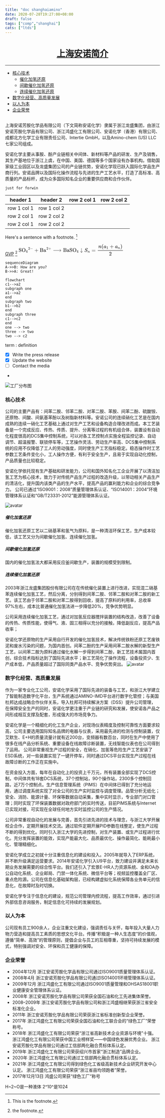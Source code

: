 ```yaml
---
title: "doc shanghaiamino"
date: 2020-07-28T19:27:08+08:00
draft: false
tags: ["comp","shanghai"]
cats: ["ltds"]
---
```


# <center>[上海安诺简介](https://www.amino-chem.cn/)</center>
-------------------------------------------------------


+ [核心技术](#核心技术)
    + [催化加氢还原](#催化加氢还原)
    + [间歇催化加氢还原](#间歇催化加氢还原)
    + [连续催化加氢还原](#连续催化加氢还原)
+ [数字化经营、高质量发展](#数字化经营高质量发展)
+ [以人为本](#以人为本)
+ [企业荣誉](#企业荣誉)




<div class="mxgraph" style="max-width:100%;border:1px solid transparent;" data-mxgraph="{&quot;highlight&quot;:&quot;#0000ff&quot;,&quot;nav&quot;:true,&quot;resize&quot;:true,&quot;toolbar&quot;:&quot;zoom layers tags lightbox&quot;,&quot;edit&quot;:&quot;_blank&quot;,&quot;xml&quot;:&quot;&lt;mxfile host=\&quot;adu8.top\&quot; modified=\&quot;2024-04-13T04:37:24.712Z\&quot; agent=\&quot;Mozilla/5.0 (Windows NT 10.0; Win64; x64) AppleWebKit/537.36 (KHTML, like Gecko) Chrome/123.0.0.0 Safari/537.36 Edg/123.0.0.0\&quot; etag=\&quot;Mjp1ylgfnlDk46szKWmS\&quot; version=\&quot;22.1.7\&quot;&gt;\n  &lt;diagram name=\&quot;Page-1\&quot; id=\&quot;OMJg_7pO8rR-NUq70MtP\&quot;&gt;\n    &lt;mxGraphModel dx=\&quot;1426\&quot; dy=\&quot;769\&quot; grid=\&quot;1\&quot; gridSize=\&quot;10\&quot; guides=\&quot;1\&quot; tooltips=\&quot;1\&quot; connect=\&quot;1\&quot; arrows=\&quot;1\&quot; fold=\&quot;1\&quot; page=\&quot;1\&quot; pageScale=\&quot;1\&quot; pageWidth=\&quot;827\&quot; pageHeight=\&quot;1169\&quot; math=\&quot;0\&quot; shadow=\&quot;0\&quot;&gt;\n      &lt;root&gt;\n        &lt;mxCell id=\&quot;0\&quot; /&gt;\n        &lt;mxCell id=\&quot;1\&quot; parent=\&quot;0\&quot; /&gt;\n        &lt;mxCell id=\&quot;zV07HPnr2qAXRTzS2Zqh-1\&quot; value=\&quot;\&quot; style=\&quot;ellipse;whiteSpace=wrap;html=1;\&quot; vertex=\&quot;1\&quot; parent=\&quot;1\&quot;&gt;\n          &lt;mxGeometry x=\&quot;350\&quot; y=\&quot;360\&quot; width=\&quot;120\&quot; height=\&quot;80\&quot; as=\&quot;geometry\&quot; /&gt;\n        &lt;/mxCell&gt;\n        &lt;mxCell id=\&quot;zV07HPnr2qAXRTzS2Zqh-2\&quot; value=\&quot;Horizontal Tree Layout\&quot; style=\&quot;swimlane;startSize=20;horizontal=0;childLayout=treeLayout;horizontalTree=1;resizable=0;containerType=tree;fontSize=12;\&quot; vertex=\&quot;1\&quot; parent=\&quot;1\&quot;&gt;\n          &lt;mxGeometry x=\&quot;270\&quot; y=\&quot;170\&quot; width=\&quot;310\&quot; height=\&quot;160\&quot; as=\&quot;geometry\&quot; /&gt;\n        &lt;/mxCell&gt;\n        &lt;mxCell id=\&quot;zV07HPnr2qAXRTzS2Zqh-3\&quot; value=\&quot;Root\&quot; style=\&quot;whiteSpace=wrap;html=1;\&quot; vertex=\&quot;1\&quot; parent=\&quot;zV07HPnr2qAXRTzS2Zqh-2\&quot;&gt;\n          &lt;mxGeometry x=\&quot;40\&quot; y=\&quot;60\&quot; width=\&quot;100\&quot; height=\&quot;40\&quot; as=\&quot;geometry\&quot; /&gt;\n        &lt;/mxCell&gt;\n        &lt;mxCell id=\&quot;zV07HPnr2qAXRTzS2Zqh-4\&quot; value=\&quot;Child 1\&quot; style=\&quot;whiteSpace=wrap;html=1;\&quot; vertex=\&quot;1\&quot; parent=\&quot;zV07HPnr2qAXRTzS2Zqh-2\&quot;&gt;\n          &lt;mxGeometry x=\&quot;190\&quot; y=\&quot;20\&quot; width=\&quot;100\&quot; height=\&quot;40\&quot; as=\&quot;geometry\&quot; /&gt;\n        &lt;/mxCell&gt;\n        &lt;mxCell id=\&quot;zV07HPnr2qAXRTzS2Zqh-5\&quot; value=\&quot;\&quot; style=\&quot;edgeStyle=elbowEdgeStyle;elbow=vertical;html=1;rounded=1;curved=0;sourcePerimeterSpacing=0;targetPerimeterSpacing=0;startSize=6;endSize=6;\&quot; edge=\&quot;1\&quot; parent=\&quot;zV07HPnr2qAXRTzS2Zqh-2\&quot; source=\&quot;zV07HPnr2qAXRTzS2Zqh-3\&quot; target=\&quot;zV07HPnr2qAXRTzS2Zqh-4\&quot;&gt;\n          &lt;mxGeometry relative=\&quot;1\&quot; as=\&quot;geometry\&quot; /&gt;\n        &lt;/mxCell&gt;\n        &lt;mxCell id=\&quot;zV07HPnr2qAXRTzS2Zqh-6\&quot; value=\&quot;Child 2\&quot; style=\&quot;whiteSpace=wrap;html=1;\&quot; vertex=\&quot;1\&quot; parent=\&quot;zV07HPnr2qAXRTzS2Zqh-2\&quot;&gt;\n          &lt;mxGeometry x=\&quot;190\&quot; y=\&quot;100\&quot; width=\&quot;100\&quot; height=\&quot;40\&quot; as=\&quot;geometry\&quot; /&gt;\n        &lt;/mxCell&gt;\n        &lt;mxCell id=\&quot;zV07HPnr2qAXRTzS2Zqh-7\&quot; value=\&quot;\&quot; style=\&quot;edgeStyle=elbowEdgeStyle;elbow=vertical;html=1;rounded=1;curved=0;sourcePerimeterSpacing=0;targetPerimeterSpacing=0;startSize=6;endSize=6;\&quot; edge=\&quot;1\&quot; parent=\&quot;zV07HPnr2qAXRTzS2Zqh-2\&quot; source=\&quot;zV07HPnr2qAXRTzS2Zqh-3\&quot; target=\&quot;zV07HPnr2qAXRTzS2Zqh-6\&quot;&gt;\n          &lt;mxGeometry relative=\&quot;1\&quot; as=\&quot;geometry\&quot; /&gt;\n        &lt;/mxCell&gt;\n      &lt;/root&gt;\n    &lt;/mxGraphModel&gt;\n  &lt;/diagram&gt;\n&lt;/mxfile&gt;\n&quot;}"></div>
<script type="text/javascript" src="https://viewer.diagrams.net/js/viewer-static.min.js"></script>




上海安诺芳胺化学品有限公司（下文简称安诺化学）隶属于浙江龙盛集团，由浙江安诺芳胺化学品有限公司、浙江鸿盛化工有限公司、安诺化学（香港）有限公司、成都北方化学工业有限责任公司、Intertie GmbH，以及Amino-chem (US) LLC七家公司组成。

安诺化学主要从事胺、酚产业链相关中间体、新材料等产品的研发、生产及销售，其生产基地位于浙江上虞，在中国、美国、德国等多个国家设有办事机构。借助国家级工业园区以及龙盛集团公司的产业链优势，安诺化学现已跃入国际化学品生产商行列。安诺品牌以及国际化操作流程与先进的生产工艺水平，打造了高标准、高质量的产品标杆，成为众多国际知名企业的重要供应商和合作伙伴。

`just for forwin`

| header 1    | header 2    | row 2 col 1 | row 2 col 2 |
| ----------- | ----------- | ----------- | ----------- |
| row 1 col 1 | row 1 col 2 |
| row 2 col 1 | row 2 col 2 |
| row 2 col 1 | row 2 col 2 |


Here's a sentence with a footnote. [^1]


[GVP](https://gitee.com/gvp "test") [^2]
<svg xmlns="http://www.w3.org/2000/svg" width="44.727ex" height="4.855ex" viewBox="0 -1460 19769.5 2146" xmlns:xlink="http://www.w3.org/1999/xlink" aria-hidden="true" style=""><defs><path id="MJX-4-TEX-N-53" d="M55 507Q55 590 112 647T243 704H257Q342 704 405 641L426 672Q431 679 436 687T446 700L449 704Q450 704 453 704T459 705H463Q466 705 472 699V462L466 456H448Q437 456 435 459T430 479Q413 605 329 646Q292 662 254 662Q201 662 168 626T135 542Q135 508 152 480T200 435Q210 431 286 412T370 389Q427 367 463 314T500 191Q500 110 448 45T301 -21Q245 -21 201 -4T140 27L122 41Q118 36 107 21T87 -7T78 -21Q76 -22 68 -22H64Q61 -22 55 -16V101Q55 220 56 222Q58 227 76 227H89Q95 221 95 214Q95 182 105 151T139 90T205 42T305 24Q352 24 386 62T420 155Q420 198 398 233T340 281Q284 295 266 300Q261 301 239 306T206 314T174 325T141 343T112 367T85 402Q55 451 55 507Z"></path><path id="MJX-4-TEX-N-4F" d="M56 340Q56 423 86 494T164 610T270 680T388 705Q521 705 621 601T722 341Q722 260 693 191T617 75T510 4T388 -22T267 3T160 74T85 189T56 340ZM467 647Q426 665 388 665Q360 665 331 654T269 620T213 549T179 439Q174 411 174 354Q174 144 277 61Q327 20 385 20H389H391Q474 20 537 99Q603 188 603 354Q603 411 598 439Q577 592 467 647Z"></path><path id="MJX-4-TEX-N-34" d="M462 0Q444 3 333 3Q217 3 199 0H190V46H221Q241 46 248 46T265 48T279 53T286 61Q287 63 287 115V165H28V211L179 442Q332 674 334 675Q336 677 355 677H373L379 671V211H471V165H379V114Q379 73 379 66T385 54Q393 47 442 46H471V0H462ZM293 211V545L74 212L183 211H293Z"></path><path id="MJX-4-TEX-N-32" d="M109 429Q82 429 66 447T50 491Q50 562 103 614T235 666Q326 666 387 610T449 465Q449 422 429 383T381 315T301 241Q265 210 201 149L142 93L218 92Q375 92 385 97Q392 99 409 186V189H449V186Q448 183 436 95T421 3V0H50V19V31Q50 38 56 46T86 81Q115 113 136 137Q145 147 170 174T204 211T233 244T261 278T284 308T305 340T320 369T333 401T340 431T343 464Q343 527 309 573T212 619Q179 619 154 602T119 569T109 550Q109 549 114 549Q132 549 151 535T170 489Q170 464 154 447T109 429Z"></path><path id="MJX-4-TEX-N-2212" d="M84 237T84 250T98 270H679Q694 262 694 250T679 230H98Q84 237 84 250Z"></path><path id="MJX-4-TEX-N-2B" d="M56 237T56 250T70 270H369V420L370 570Q380 583 389 583Q402 583 409 568V270H707Q722 262 722 250T707 230H409V-68Q401 -82 391 -82H389H387Q375 -82 369 -68V230H70Q56 237 56 250Z"></path><path id="MJX-4-TEX-N-42" d="M131 622Q124 629 120 631T104 634T61 637H28V683H229H267H346Q423 683 459 678T531 651Q574 627 599 590T624 512Q624 461 583 419T476 360L466 357Q539 348 595 302T651 187Q651 119 600 67T469 3Q456 1 242 0H28V46H61Q103 47 112 49T131 61V622ZM511 513Q511 560 485 594T416 636Q415 636 403 636T371 636T333 637Q266 637 251 636T232 628Q229 624 229 499V374H312L396 375L406 377Q410 378 417 380T442 393T474 417T499 456T511 513ZM537 188Q537 239 509 282T430 336L329 337H229V200V116Q229 57 234 52Q240 47 334 47H383Q425 47 443 53Q486 67 511 104T537 188Z"></path><path id="MJX-4-TEX-N-61" d="M137 305T115 305T78 320T63 359Q63 394 97 421T218 448Q291 448 336 416T396 340Q401 326 401 309T402 194V124Q402 76 407 58T428 40Q443 40 448 56T453 109V145H493V106Q492 66 490 59Q481 29 455 12T400 -6T353 12T329 54V58L327 55Q325 52 322 49T314 40T302 29T287 17T269 6T247 -2T221 -8T190 -11Q130 -11 82 20T34 107Q34 128 41 147T68 188T116 225T194 253T304 268H318V290Q318 324 312 340Q290 411 215 411Q197 411 181 410T156 406T148 403Q170 388 170 359Q170 334 154 320ZM126 106Q126 75 150 51T209 26Q247 26 276 49T315 109Q317 116 318 175Q318 233 317 233Q309 233 296 232T251 223T193 203T147 166T126 106Z"></path><path id="MJX-4-TEX-N-27F6" d="M84 237T84 250T98 270H1444Q1328 357 1301 493Q1301 494 1301 496T1300 499Q1300 511 1317 511H1320Q1329 511 1332 510T1338 506T1341 497T1344 481T1352 456Q1374 389 1425 336T1544 261Q1553 258 1553 250Q1553 244 1548 241T1524 231T1486 212Q1445 186 1415 152T1370 85T1349 35T1341 4Q1339 -6 1336 -8T1320 -11Q1300 -11 1300 0Q1300 7 1305 25Q1337 151 1444 230H98Q84 237 84 250Z"></path><path id="MJX-4-TEX-N-2193" d="M473 86Q483 86 483 67Q483 63 483 61T483 56T481 53T480 50T478 48T474 47T470 46T464 44Q428 35 391 14T316 -55T264 -168Q264 -170 263 -173T262 -180T261 -184Q259 -194 251 -194Q242 -194 238 -176T221 -121T180 -49Q169 -34 155 -21T125 2T95 20T67 33T44 42T27 47L21 49Q17 53 17 67Q17 87 28 87Q33 87 42 84Q158 52 223 -45L230 -55V312Q230 391 230 482T229 591Q229 662 231 676T243 693Q244 694 251 694Q264 692 270 679V-55L277 -45Q307 1 353 33T430 76T473 86Z"></path><path id="MJX-4-TEX-I-1D446" d="M308 24Q367 24 416 76T466 197Q466 260 414 284Q308 311 278 321T236 341Q176 383 176 462Q176 523 208 573T273 648Q302 673 343 688T407 704H418H425Q521 704 564 640Q565 640 577 653T603 682T623 704Q624 704 627 704T632 705Q645 705 645 698T617 577T585 459T569 456Q549 456 549 465Q549 471 550 475Q550 478 551 494T553 520Q553 554 544 579T526 616T501 641Q465 662 419 662Q362 662 313 616T263 510Q263 480 278 458T319 427Q323 425 389 408T456 390Q490 379 522 342T554 242Q554 216 546 186Q541 164 528 137T492 78T426 18T332 -20Q320 -22 298 -22Q199 -22 144 33L134 44L106 13Q83 -14 78 -18T65 -22Q52 -22 52 -14Q52 -11 110 221Q112 227 130 227H143Q149 221 149 216Q149 214 148 207T144 186T142 153Q144 114 160 87T203 47T255 29T308 24Z"></path><path id="MJX-4-TEX-I-1D45B" d="M21 287Q22 293 24 303T36 341T56 388T89 425T135 442Q171 442 195 424T225 390T231 369Q231 367 232 367L243 378Q304 442 382 442Q436 442 469 415T503 336T465 179T427 52Q427 26 444 26Q450 26 453 27Q482 32 505 65T540 145Q542 153 560 153Q580 153 580 145Q580 144 576 130Q568 101 554 73T508 17T439 -10Q392 -10 371 17T350 73Q350 92 386 193T423 345Q423 404 379 404H374Q288 404 229 303L222 291L189 157Q156 26 151 16Q138 -11 108 -11Q95 -11 87 -5T76 7T74 17Q74 30 112 180T152 343Q153 348 153 366Q153 405 129 405Q91 405 66 305Q60 285 60 284Q58 278 41 278H27Q21 284 21 287Z"></path><path id="MJX-4-TEX-N-3D" d="M56 347Q56 360 70 367H707Q722 359 722 347Q722 336 708 328L390 327H72Q56 332 56 347ZM56 153Q56 168 72 173H708Q722 163 722 153Q722 140 707 133H70Q56 140 56 153Z"></path><path id="MJX-4-TEX-N-28" d="M94 250Q94 319 104 381T127 488T164 576T202 643T244 695T277 729T302 750H315H319Q333 750 333 741Q333 738 316 720T275 667T226 581T184 443T167 250T184 58T225 -81T274 -167T316 -220T333 -241Q333 -250 318 -250H315H302L274 -226Q180 -141 137 -14T94 250Z"></path><path id="MJX-4-TEX-I-1D44E" d="M33 157Q33 258 109 349T280 441Q331 441 370 392Q386 422 416 422Q429 422 439 414T449 394Q449 381 412 234T374 68Q374 43 381 35T402 26Q411 27 422 35Q443 55 463 131Q469 151 473 152Q475 153 483 153H487Q506 153 506 144Q506 138 501 117T481 63T449 13Q436 0 417 -8Q409 -10 393 -10Q359 -10 336 5T306 36L300 51Q299 52 296 50Q294 48 292 46Q233 -10 172 -10Q117 -10 75 30T33 157ZM351 328Q351 334 346 350T323 385T277 405Q242 405 210 374T160 293Q131 214 119 129Q119 126 119 118T118 106Q118 61 136 44T179 26Q217 26 254 59T298 110Q300 114 325 217T351 328Z"></path><path id="MJX-4-TEX-N-31" d="M213 578L200 573Q186 568 160 563T102 556H83V602H102Q149 604 189 617T245 641T273 663Q275 666 285 666Q294 666 302 660V361L303 61Q310 54 315 52T339 48T401 46H427V0H416Q395 3 257 3Q121 3 100 0H88V46H114Q136 46 152 46T177 47T193 50T201 52T207 57T213 61V578Z"></path><path id="MJX-4-TEX-N-29" d="M60 749L64 750Q69 750 74 750H86L114 726Q208 641 251 514T294 250Q294 182 284 119T261 12T224 -76T186 -143T145 -194T113 -227T90 -246Q87 -249 86 -250H74Q66 -250 63 -250T58 -247T55 -238Q56 -237 66 -225Q221 -64 221 250T66 725Q56 737 55 738Q55 746 60 749Z"></path></defs><g stroke="currentColor" fill="currentColor" stroke-width="0" transform="matrix(1 0 0 -1 0 0)"><g data-mml-node="math"><g data-mml-node="TeXAtom" data-mjx-texclass="ORD"><g data-mml-node="TeXAtom" data-mjx-texclass="ORD"><g data-mml-node="mi"><use xlink:href="#MJX-4-TEX-N-53"></use></g><g data-mml-node="mi" transform="translate(556, 0)"><use xlink:href="#MJX-4-TEX-N-4F"></use></g></g><g data-mml-node="msub" transform="translate(1334, 0)"><g data-mml-node="TeXAtom" data-mjx-texclass="ORD"><g data-mml-node="TeXAtom" data-mjx-texclass="ORD"><g data-mml-node="mpadded"><g data-mml-node="mphantom"></g></g></g></g><g data-mml-node="TeXAtom" transform="translate(0, -150) scale(0.707)" data-mjx-texclass="ORD"><g data-mml-node="TeXAtom" data-mjx-texclass="ORD"><g data-mml-node="mpadded"><g data-mml-node="mn"><use xlink:href="#MJX-4-TEX-N-34"></use></g></g></g></g></g><g data-mml-node="msup" transform="translate(1737.6, 0)"><g data-mml-node="TeXAtom" data-mjx-texclass="ORD"><g data-mml-node="TeXAtom" data-mjx-texclass="ORD"><g data-mml-node="mpadded"><g data-mml-node="mphantom"></g></g></g></g><g data-mml-node="TeXAtom" transform="translate(51.2, 413) scale(0.707)" data-mjx-texclass="ORD"><g data-mml-node="mn"><use xlink:href="#MJX-4-TEX-N-32"></use></g><g data-mml-node="mo" transform="translate(500, 0)"><use xlink:href="#MJX-4-TEX-N-2212"></use></g></g></g><g data-mml-node="TeXAtom" data-mjx-texclass="ORD" transform="translate(2742.4, 0)"></g><g data-mml-node="mo" transform="translate(2964.7, 0)"><use xlink:href="#MJX-4-TEX-N-2B"></use></g><g data-mml-node="TeXAtom" data-mjx-texclass="ORD" transform="translate(3964.9, 0)"></g><g data-mml-node="TeXAtom" data-mjx-texclass="ORD" transform="translate(3964.9, 0)"><g data-mml-node="mi"><use xlink:href="#MJX-4-TEX-N-42"></use></g><g data-mml-node="mi" transform="translate(708, 0)"><use xlink:href="#MJX-4-TEX-N-61"></use></g></g><g data-mml-node="msup" transform="translate(5172.9, 0)"><g data-mml-node="TeXAtom" data-mjx-texclass="ORD"><g data-mml-node="TeXAtom" data-mjx-texclass="ORD"><g data-mml-node="mpadded"><g data-mml-node="mphantom"></g></g></g></g><g data-mml-node="TeXAtom" transform="translate(51.2, 413) scale(0.707)" data-mjx-texclass="ORD"><g data-mml-node="mn"><use xlink:href="#MJX-4-TEX-N-32"></use></g><g data-mml-node="mo" transform="translate(500, 0)"><use xlink:href="#MJX-4-TEX-N-2B"></use></g></g></g><g data-mml-node="TeXAtom" data-mjx-texclass="ORD" transform="translate(6177.8, 0)"></g><g data-mml-node="TeXAtom" data-mjx-texclass="REL" transform="translate(6455.5, 0)"><g data-mml-node="mo"><use xlink:href="#MJX-4-TEX-N-27F6"></use></g></g><g data-mml-node="TeXAtom" data-mjx-texclass="ORD" transform="translate(8371.3, 0)"></g><g data-mml-node="TeXAtom" data-mjx-texclass="ORD" transform="translate(8371.3, 0)"><g data-mml-node="mi"><use xlink:href="#MJX-4-TEX-N-42"></use></g><g data-mml-node="mi" transform="translate(708, 0)"><use xlink:href="#MJX-4-TEX-N-61"></use></g><g data-mml-node="mi" transform="translate(1208, 0)"><use xlink:href="#MJX-4-TEX-N-53"></use></g><g data-mml-node="mi" transform="translate(1764, 0)"><use xlink:href="#MJX-4-TEX-N-4F"></use></g></g><g data-mml-node="msub" transform="translate(10913.3, 0)"><g data-mml-node="TeXAtom" data-mjx-texclass="ORD"><g data-mml-node="TeXAtom" data-mjx-texclass="ORD"><g data-mml-node="mpadded"><g data-mml-node="mphantom"></g></g></g></g><g data-mml-node="TeXAtom" transform="translate(0, -150) scale(0.707)" data-mjx-texclass="ORD"><g data-mml-node="TeXAtom" data-mjx-texclass="ORD"><g data-mml-node="mpadded"><g data-mml-node="mn"><use xlink:href="#MJX-4-TEX-N-34"></use></g></g></g></g></g><g data-mml-node="mo" transform="translate(11594.6, 0)"><use xlink:href="#MJX-4-TEX-N-2193"></use></g><g data-mml-node="TeXAtom" data-mjx-texclass="ORD" transform="translate(12372.4, 0)"></g></g><g data-mml-node="msub" transform="translate(12372.4, 0)"><g data-mml-node="mi"><use xlink:href="#MJX-4-TEX-I-1D446"></use></g><g data-mml-node="TeXAtom" transform="translate(613, -150) scale(0.707)" data-mjx-texclass="ORD"><g data-mml-node="mi"><use xlink:href="#MJX-4-TEX-I-1D45B"></use></g></g></g><g data-mml-node="mo" transform="translate(13737.5, 0)"><use xlink:href="#MJX-4-TEX-N-3D"></use></g><g data-mml-node="mfrac" transform="translate(14793.2, 0)"><g data-mml-node="mrow" transform="translate(220, 710)"><g data-mml-node="mi"><use xlink:href="#MJX-4-TEX-I-1D45B"></use></g><g data-mml-node="mrow" transform="translate(600, 0)"><g data-mml-node="mo"><use xlink:href="#MJX-4-TEX-N-28"></use></g><g data-mml-node="msub" transform="translate(389, 0)"><g data-mml-node="mi"><use xlink:href="#MJX-4-TEX-I-1D44E"></use></g><g data-mml-node="TeXAtom" transform="translate(529, -150) scale(0.707)" data-mjx-texclass="ORD"><g data-mml-node="mn"><use xlink:href="#MJX-4-TEX-N-31"></use></g></g></g><g data-mml-node="mo" transform="translate(1543.8, 0)"><use xlink:href="#MJX-4-TEX-N-2B"></use></g><g data-mml-node="msub" transform="translate(2544, 0)"><g data-mml-node="mi"><use xlink:href="#MJX-4-TEX-I-1D44E"></use></g><g data-mml-node="TeXAtom" transform="translate(529, -150) scale(0.707)" data-mjx-texclass="ORD"><g data-mml-node="mi"><use xlink:href="#MJX-4-TEX-I-1D45B"></use></g></g></g><g data-mml-node="mo" transform="translate(3547.3, 0)"><use xlink:href="#MJX-4-TEX-N-29"></use></g></g></g><g data-mml-node="mn" transform="translate(2238.1, -686)"><use xlink:href="#MJX-4-TEX-N-32"></use></g><rect width="4736.3" height="60" x="120" y="220"></rect></g></g></g></svg>

```mermaid
sequenceDiagram
A->>B: How are you?
B->>A: Great!
```

```mermaid
flowchart 
c1-->a2
subgraph one
a1-->a2
end
subgraph two
b1-->b2
end
subgraph three
c1-->c2
end
one --> two
three --> two
two --> c2 
```



term
: definition

- [x] Write the press release
- [x] Update the website
- [ ] Contact the media
- 



![工厂分布图](https://www.amino-chem.cn/assets/img/adapt-desktop/global.jpg)

### 核心技术

公司的主要产品有：间苯二胺、邻苯二胺、对苯二胺、苯胺、间苯二酚、硫酸铵、还原物、间酸、间氨基苯酚以及树脂新材料等。安诺公司的连续硝化工艺是在国内成熟的连续一硝化工艺基础上通过对生产工艺和设备构造合理改进而成。本工艺装备是一个完成反应、传热、传质、提升、分离等过程的有机组合体，装置设有自动化程度很高的DCS集中控制系统，可以对各工艺控制点实施全程监控记录、自动调节、超温报警、联锁停车等，工艺操作灵活、劳动生产率高、DCS集中控制系统的应用不仅降低了工人的劳动强度，同时使生产工艺指标稳定。稳态操作时工艺参数工艺条件变化小，工人操作方便，有利于安全生产，且易于实现自动化控制，产品质量也比较稳定。

安诺化学依托现有生产基础和研发能力，公司和国外知名化工企业开展了以清洁加氢工艺为核心技术，致力于对传统产品生产过程的改造升级，以带动相关产品生产的清洁化，提升国内该类产品的生产水平，提高产品的赢利能力和企业的综合竞争力。
公司已通过“ISO9001：2008”质量管理体系认证、“ISO14001：2004”环境管理体系认证和“GB/T23331-2012”能源管理体系认证。

![avatar](https://www.amino-chem.cn/assets/img/production/product-chain.png)

##### 催化加氢还原
催化加氢还原工艺以二硝基苯和氢气为原料，是一种清洁环保工艺，生产成本较低，该工艺又分为间歇催化加氢、连续催化加氢。
##### 间歇催化加氢还原
国内的催化加氢法大都采用反应釜间歇生产，装置的规模受到限制。

##### 连续催化加氢还原
2003年浙江龙盛集团股份有限公司在在传统催化装置上进行改进，实现混二硝基苯连续催化加氢工艺，然后分离，分别得到间苯二胺、邻苯二胺和对苯二胺的新工艺。该工艺由于邻苯二胺和对苯二胺得到回收，提高了原料的利用率，总收率97%左右，成本比普通催化加氢法进一步降低20%，竞争优势明显。

公司采用连续催化加氢工艺，通过对加氢反应器搅拌装置的结构改造，改善了设备的传热、传质性能，使得气、液、固三相得以充分的接触，降低副反应，提高产品收率；

安诺化学还原物的生产采用自行开发的催化加氢技术，解决传统铁粉还原工艺废铁泥和废水污染的问题，为国内首创。间苯二酚的生产采用间苯二胺水解的新型生产工艺，以间苯二胺为原料通过催化水解一步得到间苯二酚，新工艺技术属国内首创，综合技术指标达到了国际先进水平；新工艺简化了操作流程，设备投资少、生产成本低，产品质量超过了国际同类产品水平、竞争优势突出。
![avatar](https://www.amino-chem.cn/assets/img/production/aerial2.jpg)

### 数字化经营、高质量发展
作为一家专业化工公司，安诺化学采用了国际先进的装备与工艺，和浙江大学建立了智能制造数字化平台，生产系统通过AMINO-IMD平台进行数字化管控；与美国杜邦达成战略合作伙伴关系，导入杜邦可持续解决方案（DSS）提升公司管理，在保障安全生产的同时，安诺化学更注重于产业链的研究和发展，使安诺各产品之间形成相互支撑及配套，形成强大的市场竞争力。

安诺化学是一个精细化的化工生产企业，对现场仪表精度及控制可靠性方面要求较高，公司主要选用国际知名品牌的电器与仪表，采用最先进的检测与控制装置，仅艾默生、E+H的质量流量计就有近200台，变频器有数百台，同时在生产中使用了很多在线产品分析系统、重要设备在线故障诊断装置，无线智能仪表也在公司得到了运用。
公司非常重视生产过程的安全，在硝化、加氢等危险生产工艺安装了ESD系统，对一些装置实现了一键开停车，同时通过DCS平台实现生产过程在线故障诊断的工作正在实施中。

在资金投入方面，每年在自动化上的投资上千万元，所有装置全部实现了DCS控制，中间体共有18套DCS系统，37个控制站，90个操作站，2300多个控制回路，近7万个控制点。生产信息管理系统（PIMS）在中间体已得到了充分地运用，通过调度系统实现了对全公司的生产实时监控与调度管理。品管分析无纸化；安全、消防、能源计量、环保等数据自动采集，集中实时显示，专业部门对口管理；同时实现了环保装置数据对政府部门的实时传送，目前PIMS系统与Internet已实现对接，可实现在全球任何地方实时监控公司的生产情况。

公司非常重视自动化的发展与完善，首先引进先进的技术与理念，与浙江大学开展校企合作，定期开展技术交流。通过软件定期开展PID参数在线整定，使生产过程不断的得到优化。同时引入浙江大学的先进控制，对生产装置、或生产过程进行优化。充分发挥装置的能效，实现产能最大化、品质最优化、操作最简化、能耗最小化、管理精细化。

安诺化学成立之初就十分注重信息化的建设和投入。2005年就导入了ERP系统，并不断升级满足运营要求。2014年安诺化学引入U9平台，致力建设并满足未来长期业务发展需要的综合性平台。我们还引入了宏景E-HR人力资源系统、金和OA办公自动化系统、企业邮局、门禁一体化系统、微信平台等；视频监控覆盖全厂区、重点危险源。公司在信息化基础架构层，已经构建虚拟化系统保障各业务单元的信息化，在故障时及时切换。

安诺化学专注于信息化的建设，规范公司管理内控流程，提高工作效率，通过引进外部信息咨询服务，制定信息化可持续的发展规划。



### 以人为本
公司现有员工900余人，企业注重文化建设，强调责任与关怀，每年投入大量人力物力营造和提高员工素质的思想文化平台。传播“积极是一种人生态度”的价值观，遵循“简单、高效”的管理原则，提倡企业与员工的互相尊重，坚持可持续发展的模式，特别强调对安全、环保和员工健康的保障。

### 企业荣誉
 - 2004年12月  浙江安诺芳胺化学品有限公司通过ISO9001质量管理体系认证。
 - 2008年4月  浙江安诺芳胺化学品有限公司通过ISO14001环境管理体系认证。
 - 2009年12月 浙江鸿盛化工有限公司通过ISO9001质量管理和OHSAS18001职业健康安全管理体系认证。
 - 2008年 浙江安诺芳胺化学品有限公司荣获全国石油和化工先进集体荣誉。
 - 2008–2009年 浙江安诺芳胺化学品有限公司和浙江鸿盛相继荣获浙江省安全标准化企业。
 - 2011年 浙江安诺芳胺化学品有限公司荣获浙江省标准创新型企业荣誉。
 - 2017年 浙江鸿盛化工有限公司荣获全国石油和化工联合会的“绿色工厂”荣誉称号。
 - 2018年 浙江鸿盛化工有限公司荣获“浙江省高新技术企业资源与环境”十强。
  浙江鸿盛化工有限公司荣获中国工业榜样奖——中国绿色发展优秀企业。
  浙江安诺芳胺化学品有限公司通过工信部两化融合贯标体系认定。
 - 2019年 浙江鸿盛化工有限公司荣获绍兴市首家“浙江制造”品牌企业。
 - 2020年 浙江鸿盛化工有限公司通过工信部两化融合贯标体系认定。
 - 2021年 浙江鸿盛化工有限公司得到绿色化工省级高新技术企业研究开发中心认定。
  浙江鸿盛化工有限公司荣获“浙江省亩均领跑者”荣誉。
 - 2017年12月13日 鸿盛公司荣获“绿色工厂“称号

H~2~O是一种液体
2^10^是1024

[^1]: This is the footnote.
[^2]: the footnote.
